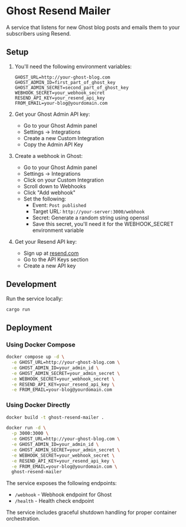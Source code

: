 # Ghost Resend Mailer

A service that listens for new Ghost blog posts and emails them to your subscribers using Resend.

## Setup

1. You'll need the following environment variables:
    ```env
    GHOST_URL=http://your-ghost-blog.com
    GHOST_ADMIN_ID=first_part_of_ghost_key
    GHOST_ADMIN_SECRET=second_part_of_ghost_key
    WEBHOOK_SECRET=your_webhook_secret
    RESEND_API_KEY=your_resend_api_key
    FROM_EMAIL=your-blog@yourdomain.com
    ```

2. Get your Ghost Admin API key:
   - Go to your Ghost Admin panel
   - Settings → Integrations
   - Create a new Custom Integration
   - Copy the Admin API Key

3. Create a webhook in Ghost:
   - Go to your Ghost Admin panel
   - Settings → Integrations
   - Click on your Custom Integration
   - Scroll down to Webhooks
   - Click "Add webhook"
   - Set the following:
     - Event: `Post published`
     - Target URL: `http://your-server:3000/webhook`
     - Secret: Generate a random string using openssl
     - Save this secret, you'll need it for the WEBHOOK_SECRET environment variable

4. Get your Resend API key:
   - Sign up at [resend.com](https://resend.com)
   - Go to the API Keys section
   - Create a new API key

## Development

Run the service locally:
```bash
cargo run
```

## Deployment

### Using Docker Compose

```bash
docker compose up -d \
  -e GHOST_URL=http://your-ghost-blog.com \
  -e GHOST_ADMIN_ID=your_admin_id \
  -e GHOST_ADMIN_SECRET=your_admin_secret \
  -e WEBHOOK_SECRET=your_webhook_secret \
  -e RESEND_API_KEY=your_resend_api_key \
  -e FROM_EMAIL=your-blog@yourdomain.com
```

### Using Docker Directly

```bash
docker build -t ghost-resend-mailer .

docker run -d \
  -p 3000:3000 \
  -e GHOST_URL=http://your-ghost-blog.com \
  -e GHOST_ADMIN_ID=your_admin_id \
  -e GHOST_ADMIN_SECRET=your_admin_secret \
  -e WEBHOOK_SECRET=your_webhook_secret \
  -e RESEND_API_KEY=your_resend_api_key \
  -e FROM_EMAIL=your-blog@yourdomain.com \
  ghost-resend-mailer
```

The service exposes the following endpoints:
- `/webhook` - Webhook endpoint for Ghost
- `/health` - Health check endpoint

The service includes graceful shutdown handling for proper container orchestration.
